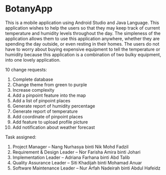 # BotanyApp
This is a mobile application using Android Studio and Java Language. This application wishes to help the users so that they may keep track of current temperature and 
humidity levels throughout the day. The simpleness of the application allows them to use this 
application anywhere, whether they are spending the day outside, or even resting in their homes. 
The users do not have to worry about buying expensive equipment to tell the temperature or 
humidity because this application is a combination of two bulky equipment, into one lovely 
application. 

10 change requests:
1) Complete database
2) Change theme from green to purple
3) Increase complexity
4) Add a pinpoint feature into the map
5) Add a list of pinpoint places 
6) Generate report of humidity percentage
7) Generate report of temperature
8) Add coordinate of pinpoint places
9) Add feature to upload profile picture 
10) Add notification about weather forecast


Task assigned:
1) Project Manager – Nang Nurhasya binti Nik Mohd Fadzil
2) Requirement & Design Leader – Nor Farisha Amira binti Johari
3) Implementation Leader – Adriana Farhana binti Abd Talib
4) Quality Assurance Leader – Siti Khadijah binti Mohamad Anuar
5) Software Maintenance Leader – Nur Arfah Nadeirah binti Abdul Hafeidz
